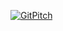 [![GitPitch](https://gitpitch.com/assets/badge.svg)](https://gitpitch.com/pushmestudio/kcuc-ee-arch/master?grs=github&t=white)
